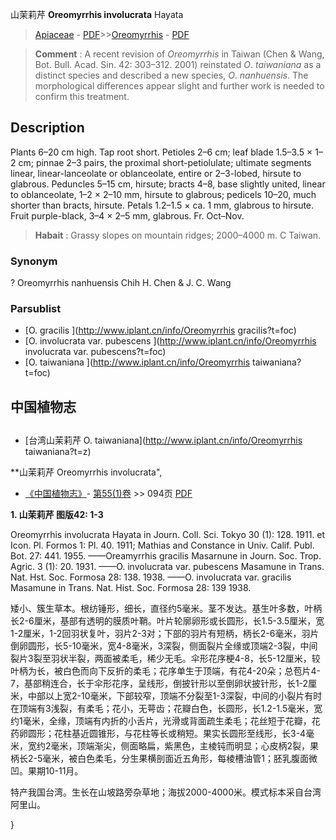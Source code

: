 山茉莉芹 **Oreomyrrhis involucrata** Hayata

> [Apiaceae](http://www.iplant.cn/info/Apiaceae?t=foc) - [PDF](http://www.iplant.cn/foc/pdf/Apiaceae.pdf)>>[Oreomyrrhis](http://www.iplant.cn/info/Oreomyrrhis?t=foc) - [PDF](http://www.iplant.cn/foc/pdf/Oreomyrrhis.pdf)

> **Comment** : 
> A recent revision of *Oreomyrrhis* in Taiwan (Chen & Wang, Bot. Bull. Acad. Sin. 42: 303–312. 2001) reinstated *O*. *taiwaniana* as a distinct species and described a new species, *O*. *nanhuensis*. The morphological differences appear slight and further work is needed to confirm this treatment.

## Description

Plants 6–20 cm high. Tap root short. Petioles 2–6 cm; leaf blade 1.5–3.5 × 1–2 cm; pinnae 2–3 pairs, the proximal short-petiolulate; ultimate segments linear, linear-lanceolate or oblanceolate, entire or 2–3-lobed, hirsute to glabrous. Peduncles 5–15 cm, hirsute; bracts 4–8, base slightly united, linear to oblanceolate, 1–2 × 2–10 mm, hirsute to glabrous; pedicels 10–20, much shorter than bracts, hirsute. Petals 1.2–1.5 × ca. 1 mm, glabrous to hirsute. Fruit purple-black, 3–4 × 2–5 mm, glabrous. Fr. Oct–Nov.

> **Habait** : 
> Grassy slopes on mountain ridges; 2000–4000 m. C Taiwan.

### Synonym
? Oreomyrrhis nanhuensis Chih H. Chen & J. C. Wang


### Parsublist

* [O.  gracilis  ](http://www.iplant.cn/info/Oreomyrrhis gracilis?t=foc)
* [O.  involucrata var. pubescens  ](http://www.iplant.cn/info/Oreomyrrhis involucrata var. pubescens?t=foc)
* [O.  taiwaniana  ](http://www.iplant.cn/info/Oreomyrrhis taiwaniana?t=foc)

## 中国植物志

## 
* [台湾山茉莉芹  O.  taiwaniana](http://www.iplant.cn/info/Oreomyrrhis taiwaniana?t=z)

**山茉莉芹 Oreomyrrhis involucrata",


* [《中国植物志》](http://www.iplant.cn/frps)- [第55(1)卷](http://www.iplant.cn/frps/vol/55(1)) >> 094页 [PDF](http://www.iplant.cn/frps/pdf/55(1)/094.PDF)

**1. 山茉莉芹 图版42: 1-3**

Oreomyrrhis involucrata Hayata in Journ. Coll. Sci. Tokyo 30 (1): 128. 1911. et Icon. Pl. Formos 1: Pl. 40. 1911; Mathias and Constance in Univ. Calif. Publ. Bot. 27: 441. 1955. ——Oreamyrrhis gracilis Masarnune in Journ. Soc. Trop. Agric. 3 (1): 20. 1931. ——O. involucrata var. pubescens Masamune in Trans. Nat. Hst. Soc. Formosa 28: 138. 1938. ——O. involucrata var. gracilis Masamune in Trans. Nat. Hist. Soc. Formosa 28: 139 1938.

矮小、簇生草本。根纺锤形，细长，直径约5毫米。茎不发达。基生叶多数，叶柄长2-6厘米，基部有透明的膜质叶鞘。叶片轮廓卵形或长圆形，长1.5-3.5厘米，宽1-2厘米，1-2回羽状复叶，羽片2-3对；下部的羽片有短柄，柄长2-6毫米，羽片倒卵圆形，长5-10毫米，宽4-8毫米，3深裂，侧面裂片全缘或顶端2-3裂，中间裂片3裂至羽状半裂，两面被柔毛，稀少无毛。伞形花序梗4-8，长5-12厘米，较叶柄为长，被白色而向下反折的柔毛；花序单生于顶端，有花4-20朵；总苞片4-7，基部稍连合，长于伞形花序，呈线形，倒披针形以至倒卵状披针形，长1-2厘米，中部以上宽2-10毫米，下部较窄，顶端不分裂至1-3深裂，中间的小裂片有时在顶端有3浅裂，有柔毛；花小，无萼齿；花瓣白色，长圆形，长1.2-1.5毫米，宽约1毫米，全缘，顶端有内折的小舌片，光滑或背面疏生柔毛；花丝短于花瓣，花药卵圆形；花柱基近圆锥形，与花柱等长或稍短。果实长圆形至线形，长3-4毫米，宽约2毫米，顶端渐尖，侧面略扁，紫黑色，主棱钝而明显；心皮柄2裂，果柄长2-5毫米，被白色柔毛，分生果横剖面近五角形，每棱槽油管1；胚乳腹面微凹。果期10-11月。

特产我国台湾。生长在山坡路旁杂草地；海拔2000-4000米。模式标本采自台湾阿里山。


}